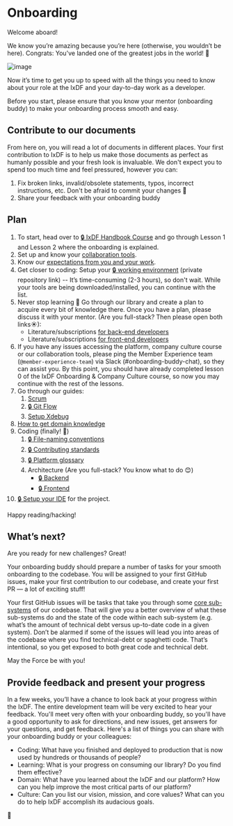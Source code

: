 # Onboarding

Welcome aboard!

We know you’re amazing because you’re here (otherwise, you wouldn’t be here).
Congrats: You've landed one of the greatest jobs in the world! 🎉

![image](https://cdn.shopify.com/s/files/1/2297/6885/collections/plain_no_back_235x235@2x.png)

Now it’s time to get you up to speed with all the things you need to know
about your role at the IxDF and your day-to-day work as a developer.

Before you start, please ensure that you know your mentor (onboarding buddy)
to make your onboarding process smooth and easy.

## Contribute to our documents

From here on, you will read a lot of documents in different places. Your first
contribution to IxDF is to help us make those documents as perfect as humanly possible
and your fresh look is invaluable.
We don't expect you to spend too much time and feel pressured, however you can:

1.  Fix broken links, invalid/obsolete statements, typos, incorrect instructions, etc.
    Don't be afraid to commit your changes 🙂
1.  Share your feedback with your onboarding buddy

## Plan

1.  To start, head over to [🔒 IxDF Handbook Course](https://www.interaction-design.org/courses/ixdf-handbook)
    and go through Lesson 1 and Lesson 2 where the onboarding is explained.
1.  Set up and know your [collaboration tools](../collaboration-tools.md).
1.  Know our [expectations from you and your work](../roles/senior-developer).
1.  Get closer to coding: Setup your [🔒 working environment](https://github.com/InteractionDesignFoundation/IxDF-web/blob/main/docs/environment/first-run/README.md)
    (private repository link) -- It’s time-consuming (2-3 hours), so don't wait.
    While your tools are being downloaded/installed, you can continue with the list.
1.  Never stop learning 📖 Go through our library and create a plan to acquire
    every bit of knowledge there. Once you have a plan, please discuss it with
    your mentor. (Are you full-stack? Then please open both links☀):
    -   Literature/subscriptions [for back-end developers](../../library/backend/literature.md)
    -   Literature/subscriptions [for front-end developers](../../library/frontend/literature.md)
1.  If you have any issues accessing the platform, company culture course
    or our collaboration tools, please ping the Member Experience team (`@member-experience-team`)
    via Slack (#onboarding-buddy-chat), so they can assist you. By this point,
    you should have already completed lesson 0 of the IxDF Onboarding & Company Culture course,
    so now you may continue with the rest of the lessons.
1.  Go through our guides:
    1. [Scrum](../../outdated/scrum/README.md)
    1. [🔒 Git Flow](https://github.com/InteractionDesignFoundation/IxDF-web/blob/main/docs/workflows/git-flow.md)
    1. [Setup Xdebug](setup-xdebug.md)
1.  [How to get domain knowledge](onboarding--domain-knowledge.md)
1.  Coding (finally! 🎉)
    1. [🔒 File-naming conventions](https://github.com/InteractionDesignFoundation/IxDF-web/blob/main/docs/code/naming-conventions.md)
    1. [🔒 Contributing standards](https://github.com/InteractionDesignFoundation/IxDF-web/blob/main/CONTRIBUTING.md)
    1. [🔒 Platform glossary](https://github.com/InteractionDesignFoundation/IxDF-web/blob/main/docs/glossary.md)
    1. Architecture (Are you full-stack? You know what to do 😊)
        - [🔒 Backend](https://github.com/InteractionDesignFoundation/IxDF-web/blob/main/docs/code/backend/architecture.md)
        - [🔒 Frontend](https://github.com/InteractionDesignFoundation/IxDF-web/blob/main/docs/code/frontend/architecture.md)
1.  [🔒 Setup your IDE](https://github.com/InteractionDesignFoundation/IxDF-web/blob/main/docs/environment/IDE/README.md)
    for the project.

Happy reading/hacking!

## What’s next?

Are you ready for new challenges? Great!

Your onboarding buddy should prepare a number of tasks for your smooth onboarding
to the codebase. You will be assigned to your first GitHub issues, make your first
contribution to our codebase, and create your first PR — a lot of exciting stuff!

Your first GitHub issues will be tasks that take you through some [core sub-systems](https://docs.information-architecture.org/domain/systems-and-code-owners.html)
of our codebase. That will give you a better overview of what these sub-systems
do and the state of the code within each sub-system (e.g. what’s the amount of
technical debt versus up-to-date code in a given system). Don’t be alarmed if some
of the issues will lead you into areas of the codebase where you find technical-debt
or spaghetti code. That’s intentional, so you get exposed to both great code and technical debt.

May the Force be with you!

## Provide feedback and present your progress

In a few weeks, you’ll have a chance to look back at your progress within the IxDF.
The entire development team will be very excited to hear your feedback. You'll meet
very often with your onboarding buddy, so you'll have a good opportunity to ask
for directions, and new issues, get answers for your questions, and get feedback.
Here's a list of things you can share with your onboarding buddy or your colleagues:

-   Coding: What have you finished and deployed to production that is now used by hundreds or thousands of people?
-   Learning: What is your progress on consuming our library? Do you find them effective?
-   Domain: What have you learned about the IxDF and our platform?
    How can you help improve the most critical parts of our platform?
-   Culture: Can you list our vision, mission, and core values? What can you do to
    help IxDF accomplish its audacious goals.

🦄
